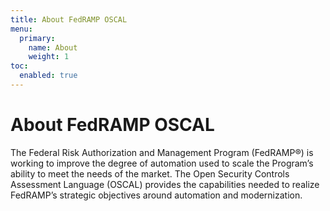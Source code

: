 ```yaml
---
title: About FedRAMP OSCAL
menu:
  primary:
    name: About
    weight: 1
toc:
  enabled: true
---
```

# About FedRAMP OSCAL

The Federal Risk Authorization and Management Program (FedRAMP®) is working to improve the degree of automation used to scale the Program’s ability to meet the needs of the market. The Open Security Controls Assessment Language (OSCAL) provides the capabilities needed to realize FedRAMP’s strategic objectives around automation and modernization.  
